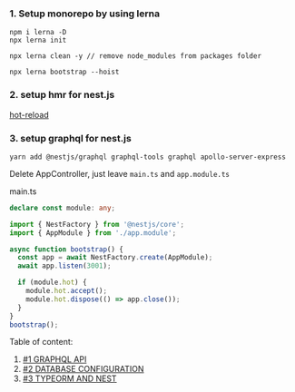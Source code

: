 ### 1. Setup monorepo by using lerna

```
npm i lerna -D
npx lerna init

npx lerna clean -y // remove node_modules from packages folder

npx lerna bootstrap --hoist
```

### 2. setup hmr for nest.js

[hot-reload](https://docs.nestjs.com/recipes/hot-reload)

### 3. setup graphql for nest.js

```
yarn add @nestjs/graphql graphql-tools graphql apollo-server-express
```

Delete AppController, just leave `main.ts` and `app.module.ts`

main.ts

```ts
declare const module: any;

import { NestFactory } from '@nestjs/core';
import { AppModule } from './app.module';

async function bootstrap() {
  const app = await NestFactory.create(AppModule);
  await app.listen(3001);

  if (module.hot) {
    module.hot.accept();
    module.hot.dispose(() => app.close());
  }
}
bootstrap();
```

Table of content:

1. [#1 GRAPHQL API](./docs/#1-GRAPHQL-API.md)
2. [#2 DATABASE CONFIGURATION](./docs/#2-DATABASE-CONFIGURATION.md)
3. [#3 TYPEORM AND NEST](./docs/#3-TYPEORM-AND-NEST.md)
